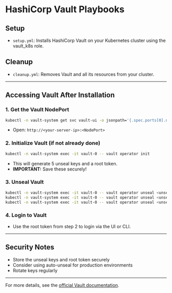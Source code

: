 # HashiCorp Vault Playbooks

## Setup
- `setup.yml`: Installs HashiCorp Vault on your Kubernetes cluster using the vault_k8s role.

## Cleanup
- `cleanup.yml`: Removes Vault and all its resources from your cluster.

---

## Accessing Vault After Installation

### 1. Get the Vault NodePort
```bash
kubectl -n vault-system get svc vault-ui -o jsonpath='{.spec.ports[0].nodePort}'
```
- Open: `http://<your-server-ip>:<NodePort>`

### 2. Initialize Vault (if not already done)
```bash
kubectl -n vault-system exec -it vault-0 -- vault operator init
```
- This will generate 5 unseal keys and a root token.
- **IMPORTANT:** Save these securely!

### 3. Unseal Vault
```bash
kubectl -n vault-system exec -it vault-0 -- vault operator unseal <unseal-key-1>
kubectl -n vault-system exec -it vault-0 -- vault operator unseal <unseal-key-2>
kubectl -n vault-system exec -it vault-0 -- vault operator unseal <unseal-key-3>
```

### 4. Login to Vault
- Use the root token from step 2 to login via the UI or CLI.

---

## Security Notes
- Store the unseal keys and root token securely
- Consider using auto-unseal for production environments
- Rotate keys regularly

---

For more details, see the [official Vault documentation](https://www.vaultproject.io/docs). 